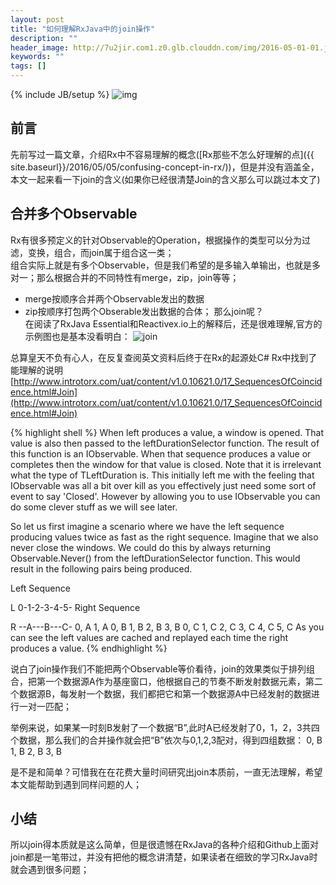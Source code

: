 ```yaml
---
layout: post
title: "如何理解RxJava中的join操作"
description: ""
header_image: http://7u2jir.com1.z0.glb.clouddn.com/img/2016-05-01-01.jpg
keywords: ""
tags: []
---
```

{% include JB/setup %}
![img](http://7u2jir.com1.z0.glb.clouddn.com/img/2016-05-01-01.jpg)

## 前言
先前写过一篇文章，介绍Rx中不容易理解的概念([Rx那些不怎么好理解的点]({{ site.baseurl}}/2016/05/05/confusing-concept-in-rx/))，但是并没有涵盖全，本文一起来看一下join的含义(如果你已经很清楚Join的含义那么可以跳过本文了)

## 合并多个Observable
Rx有很多预定义的针对Observable的Operation，根据操作的类型可以分为过滤，变换，组合，而join属于组合这一类；  
组合实际上就是有多个Observable，但是我们希望的是多输入单输出，也就是多对一；那么根据合并的不同特性有merge，zip，join等等；

* merge按顺序合并两个Observable发出的数据
* zip按顺序打包两个Obserable发出数据的合体；
那么join呢？  
在阅读了RxJava Essential和Reactivex.io上的解释后，还是很难理解,官方的示例图也是基本没看明白：
![join](https://raw.github.com/wiki/ReactiveX/RxJava/images/rx-operators/join_.png)

总算皇天不负有心人，在反复查阅英文资料后终于在Rx的起源处C# Rx中找到了能理解的说明[http://www.introtorx.com/uat/content/v1.0.10621.0/17_SequencesOfCoincidence.html#Join](http://www.introtorx.com/uat/content/v1.0.10621.0/17_SequencesOfCoincidence.html#Join)

{% highlight shell %}
When left produces a value, a window is opened. That value is also then passed to the leftDurationSelector function. The result of this function is an IObservable<TLeftDuration>. When that sequence produces a value or completes then the window for that value is closed. Note that it is irrelevant what the type of TLeftDuration is. This initially left me with the feeling that IObservable<TLeftDuration> was all a bit over kill as you effectively just need some sort of event to say 'Closed'. However by allowing you to use IObservable<T> you can do some clever stuff as we will see later.

So let us first imagine a scenario where we have the left sequence producing values twice as fast as the right sequence. Imagine that we also never close the windows. We could do this by always returning Observable.Never<Unit>() from the leftDurationSelector function. This would result in the following pairs being produced.

Left Sequence

L 0-1-2-3-4-5-
Right Sequence

R --A---B---C-
0, A
1, A
0, B
1, B
2, B
3, B
0, C
1, C
2, C
3, C
4, C
5, C
As you can see the left values are cached and replayed each time the right produces a value.
{% endhighlight %}

说白了join操作我们不能把两个Observable等价看待，join的效果类似于排列组合，把第一个数据源A作为基座窗口，他根据自己的节奏不断发射数据元素，第二个数据源B，每发射一个数据，我们都把它和第一个数据源A中已经发射的数据进行一对一匹配；

举例来说，如果某一时刻B发射了一个数据“B”,此时A已经发射了0，1，2，3共四个数据，那么我们的合并操作就会把“B”依次与0,1,2,3配对，得到四组数据：
0, B
1, B
2, B
3, B

是不是和简单？可惜我在在花费大量时间研究出join本质前，一直无法理解，希望本文能帮助到遇到同样问题的人；

## 小结
所以join得本质就是这么简单，但是很遗憾在RxJava的各种介绍和Github上面对join都是一笔带过，并没有把他的概念讲清楚，如果读者在细致的学习RxJava时就会遇到很多问题；

